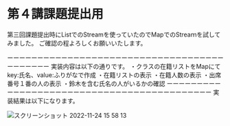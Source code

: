 # 第４講課題提出用　
 第三回課題提出時にListでのStreamを使っていたのでMapでのStreaｍを試してみました。
 ご確認の程よろしくお願いいたします。

ーーーーーーーーーーーーーーーーーーーーーーーーーーーーーーーーーーーーーーーーーーー
実装内容は以下の通りです。
・クラスの在籍リストをMapにてkey:氏名、value:ふりがなで作成
・在籍リストの表示
・在籍人数の表示
・出席番号１番の人の表示
・鈴木を含む氏名の人がいるかの確認
ーーーーーーーーーーーーーーーーーーーーーーーーーーーーーーーーーーーーーーーーーーー
実装結果は以下になります。

![スクリーンショット 2022-11-24 15 58 13](https://user-images.githubusercontent.com/118358124/203715031-5479464c-7c88-49e9-aaca-5101b49703eb.png)
